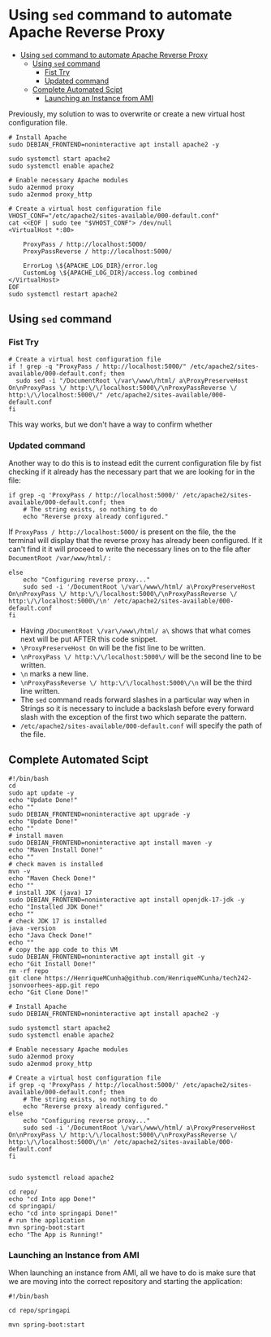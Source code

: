 # Using `sed` command to automate Apache Reverse Proxy

- [Using `sed` command to automate Apache Reverse Proxy](#using-sed-command-to-automate-apache-reverse-proxy)
  - [Using `sed` command](#using-sed-command)
    - [Fist Try](#fist-try)
    - [Updated command](#updated-command)
  - [Complete Automated Scipt](#complete-automated-scipt)
    - [Launching an Instance from AMI](#launching-an-instance-from-ami)

Previously, my solution to was to overwrite or create a new virtual host configuration file.

```
# Install Apache
sudo DEBIAN_FRONTEND=noninteractive apt install apache2 -y

sudo systemctl start apache2
sudo systemctl enable apache2

# Enable necessary Apache modules
sudo a2enmod proxy
sudo a2enmod proxy_http

# Create a virtual host configuration file
VHOST_CONF="/etc/apache2/sites-available/000-default.conf"
cat <<EOF | sudo tee "$VHOST_CONF"> /dev/null
<VirtualHost *:80>

    ProxyPass / http://localhost:5000/
    ProxyPassReverse / http://localhost:5000/

    ErrorLog \${APACHE_LOG_DIR}/error.log
    CustomLog \${APACHE_LOG_DIR}/access.log combined
</VirtualHost>
EOF
sudo systemctl restart apache2
```
## Using `sed` command 

### Fist Try

```
# Create a virtual host configuration file
if ! grep -q "ProxyPass / http://localhost:5000/" /etc/apache2/sites-available/000-default.conf; then
  sudo sed -i "/DocumentRoot \/var\/www\/html/ a\ProxyPreserveHost On\nProxyPass \/ http:\/\/localhost:5000\/\nProxyPassReverse \/ http:\/\/localhost:5000\/" /etc/apache2/sites-available/000-default.conf
fi
```

This way works, but we don't have a way to confirm whether 

### Updated command

Another way to do this is to instead edit the current configuration file by fist checking if it already has the necessary part that we are looking for in the file:

```
if grep -q 'ProxyPass / http://localhost:5000/' /etc/apache2/sites-available/000-default.conf; then
    # The string exists, so nothing to do
    echo "Reverse proxy already configured."
```

If `ProxyPass / http://localhost:5000/` is present on the file, the the terminal will display that the reverse proxy has already been configured.
If it can't find it it will proceed to write the necessary lines on to the file after `DocumentRoot /var/www/html/` :

```
else
    echo "Configuring reverse proxy..."
    sudo sed -i '/DocumentRoot \/var\/www\/html/ a\ProxyPreserveHost On\nProxyPass \/ http:\/\/localhost:5000\/\nProxyPassReverse \/ http:\/\/localhost:5000\/\n' /etc/apache2/sites-available/000-default.conf
fi
```

* Having `/DocumentRoot \/var\/www\/html/ a\` shows that what comes next will be put AFTER this code snippet.
* `\ProxyPreserveHost On` will be the fist line to be written.
* `\nProxyPass \/ http:\/\/localhost:5000\/` will be the second line to be written.
* `\n` marks a new line.
* `\nProxyPassReverse \/ http:\/\/localhost:5000\/\n` will be the third line written. 
* The `sed` command reads forward slashes in a particular way when in Strings so it is necessary to include a backslash before every forward slash with the exception of the first two which separate the pattern.
* `/etc/apache2/sites-available/000-default.conf` will specify the path of the file.


## Complete Automated Scipt

```
#!/bin/bash
cd
sudo apt update -y
echo "Update Done!"
echo ""
sudo DEBIAN_FRONTEND=noninteractive apt upgrade -y
echo "Update Done!"
echo ""
# install maven
sudo DEBIAN_FRONTEND=noninteractive apt install maven -y
echo "Maven Install Done!"
echo ""
# check maven is installed
mvn -v
echo "Maven Check Done!"
echo ""
# install JDK (java) 17
sudo DEBIAN_FRONTEND=noninteractive apt install openjdk-17-jdk -y
echo "Installed JDK Done!"
echo ""
# check JDK 17 is installed
java -version
echo "Java Check Done!"
echo ""
# copy the app code to this VM
sudo DEBIAN_FRONTEND=noninteractive apt install git -y
echo "Git Install Done!"
rm -rf repo
git clone https://HenriqueMCunha@github.com/HenriqueMCunha/tech242-jsonvoorhees-app.git repo
echo "Git Clone Done!"

# Install Apache
sudo DEBIAN_FRONTEND=noninteractive apt install apache2 -y

sudo systemctl start apache2
sudo systemctl enable apache2

# Enable necessary Apache modules
sudo a2enmod proxy
sudo a2enmod proxy_http

# Create a virtual host configuration file
if grep -q 'ProxyPass / http://localhost:5000/' /etc/apache2/sites-available/000-default.conf; then
    # The string exists, so nothing to do
    echo "Reverse proxy already configured."
else
    echo "Configuring reverse proxy..."
    sudo sed -i '/DocumentRoot \/var\/www\/html/ a\ProxyPreserveHost On\nProxyPass \/ http:\/\/localhost:5000\/\nProxyPassReverse \/ http:\/\/localhost:5000\/\n' /etc/apache2/sites-available/000-default.conf
fi


sudo systemctl reload apache2

cd repo/
echo "cd Into app Done!"
cd springapi/
echo "cd into springapi Done!"
# run the application
mvn spring-boot:start
echo "The App is Running!"

```


### Launching an Instance from AMI

When launching an instance from AMI, all we have to do is make sure that we are moving into the correct repository and starting the application:

```
#!/bin/bash

cd repo/springapi

mvn spring-boot:start
```
